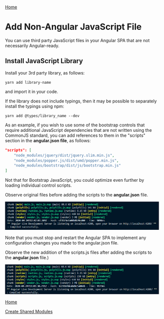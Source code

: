 [Home](README.md)

# Add Non-Angular JavaScript File

You can use third party JavaScript files in your Angular SPA that are not necessarily Angular-ready.

## Install JavaScript Library

Install your 3rd party library, as follows: 

```
yarn add library-name
``` 

and import it in your code. 

If the library does not include typings, then it may be possible to separately install the typings using npm: 

```
yarn add @types/library_name --dev
```

As an example, if you wish to use some of the bootstrap controls that require additional JavaScript dependencies that are not written using the CommonJS standard, you can add references to them in the "scripts" section in the **angular.json file**, as follows: 

``` json
"scripts": [
    "node_modules/jquery/dist/jquery.slim.min.js",
    "node_modules/popper.js/dist/umd/popper.min.js",
    "node_modules/bootstrap/dist/js/bootstrap.min.js"
]
```

Not that for Bootstrap JavaScript, you could optimize even further by loading individual control scripts. 

Observe original files before adding the scripts to the **angular.json** file. 

![image.png](/.attachments/image-1d2d9611-24d6-44ab-804c-e1f6842d2d70.png)

Note that you must stop and restart the Angular SPA to implement any configuration changes you made to the angular.json file.

Observe the new addition of the scripts.js files after adding the scripts to the **angular.json** file.) 

![image.png](/.attachments/image-61562563-7b24-42ee-b2bb-8816aed61967.png)

[Home](README.md)

[Create Shared Modules](Create-Shared-Modules.md)
